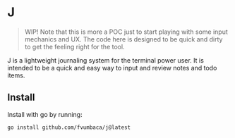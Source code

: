 # J

> WIP! Note that this is more a POC just to start playing with some input
> mechanics and UX. The code here is designed to be quick and dirty to get
> the feeling right for the tool.

J is a lightweight journaling system for the terminal power user. It is
intended to be a quick and easy way to input and review notes and todo items.

## Install

Install with go by running:

```sh
go install github.com/fvumbaca/j@latest
```
